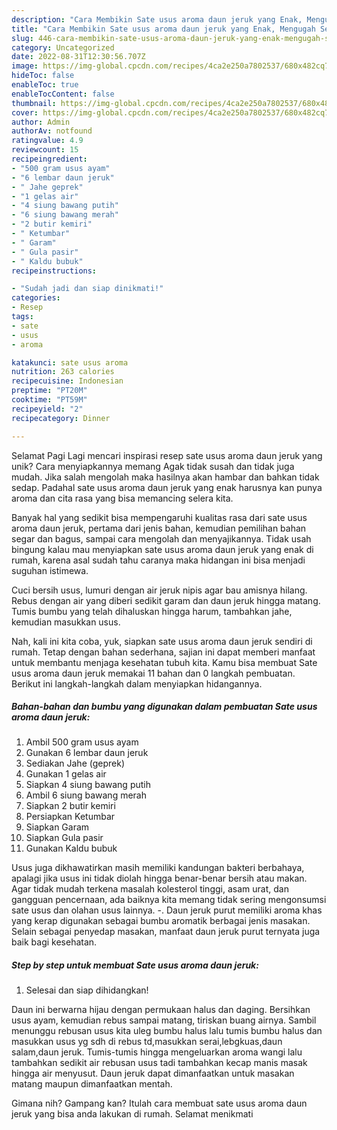 ```yaml
---
description: "Cara Membikin Sate usus aroma daun jeruk yang Enak, Mengugah Selera"
title: "Cara Membikin Sate usus aroma daun jeruk yang Enak, Mengugah Selera"
slug: 446-cara-membikin-sate-usus-aroma-daun-jeruk-yang-enak-mengugah-selera
category: Uncategorized
date: 2022-08-31T12:30:56.707Z
image: https://img-global.cpcdn.com/recipes/4ca2e250a7802537/680x482cq70/sate-usus-aroma-daun-jeruk-foto-resep-utama.jpg
hideToc: false
enableToc: true
enableTocContent: false
thumbnail: https://img-global.cpcdn.com/recipes/4ca2e250a7802537/680x482cq70/sate-usus-aroma-daun-jeruk-foto-resep-utama.jpg
cover: https://img-global.cpcdn.com/recipes/4ca2e250a7802537/680x482cq70/sate-usus-aroma-daun-jeruk-foto-resep-utama.jpg
author: Admin
authorAv: notfound
ratingvalue: 4.9
reviewcount: 15
recipeingredient:
- "500 gram usus ayam"
- "6 lembar daun jeruk"
- " Jahe geprek"
- "1 gelas air"
- "4 siung bawang putih"
- "6 siung bawang merah"
- "2 butir kemiri"
- " Ketumbar"
- " Garam"
- " Gula pasir"
- " Kaldu bubuk"
recipeinstructions:

- "Sudah jadi dan siap dinikmati!"
categories:
- Resep
tags:
- sate
- usus
- aroma

katakunci: sate usus aroma 
nutrition: 263 calories
recipecuisine: Indonesian
preptime: "PT20M"
cooktime: "PT59M"
recipeyield: "2"
recipecategory: Dinner

---
```



Selamat Pagi Lagi mencari inspirasi resep sate usus aroma daun jeruk yang unik? Cara menyiapkannya memang Agak tidak susah dan tidak juga mudah. Jika salah mengolah maka hasilnya akan hambar dan bahkan tidak sedap. Padahal sate usus aroma daun jeruk yang enak harusnya kan punya aroma dan cita rasa yang bisa memancing selera kita.


Banyak hal yang sedikit bisa mempengaruhi kualitas rasa dari sate usus aroma daun jeruk, pertama dari jenis bahan, kemudian pemilihan bahan segar dan bagus, sampai cara mengolah dan menyajikannya. Tidak usah bingung kalau mau menyiapkan sate usus aroma daun jeruk yang enak di rumah, karena asal sudah tahu caranya maka hidangan ini bisa menjadi suguhan istimewa.

Cuci bersih usus, lumuri dengan air jeruk nipis agar bau amisnya hilang. Rebus dengan air yang diberi sedikit garam dan daun jeruk hingga matang. Tumis bumbu yang telah dihaluskan hingga harum, tambahkan jahe, kemudian masukkan usus.


Nah, kali ini kita coba, yuk, siapkan sate usus aroma daun jeruk sendiri di rumah. Tetap dengan bahan sederhana, sajian ini dapat memberi manfaat untuk membantu menjaga kesehatan tubuh kita. Kamu bisa membuat Sate usus aroma daun jeruk memakai 11 bahan dan 0 langkah pembuatan. Berikut ini langkah-langkah dalam menyiapkan hidangannya.

<!--inarticleads1-->

##### Bahan-bahan dan bumbu yang digunakan dalam pembuatan Sate usus aroma daun jeruk:

1. Ambil 500 gram usus ayam
1. Gunakan 6 lembar daun jeruk
1. Sediakan  Jahe (geprek)
1. Gunakan 1 gelas air
1. Siapkan 4 siung bawang putih
1. Ambil 6 siung bawang merah
1. Siapkan 2 butir kemiri
1. Persiapkan  Ketumbar
1. Siapkan  Garam
1. Siapkan  Gula pasir
1. Gunakan  Kaldu bubuk


Usus juga dikhawatirkan masih memiliki kandungan bakteri berbahaya, apalagi jika usus ini tidak diolah hingga benar-benar bersih atau makan. Agar tidak mudah terkena masalah kolesterol tinggi, asam urat, dan gangguan pencernaan, ada baiknya kita memang tidak sering mengonsumsi sate usus dan olahan usus lainnya. -. Daun jeruk purut memiliki aroma khas yang kerap digunakan sebagai bumbu aromatik berbagai jenis masakan. Selain sebagai penyedap masakan, manfaat daun jeruk purut ternyata juga baik bagi kesehatan. 

<!--inarticleads2-->

##### Step by step untuk membuat Sate usus aroma daun jeruk:


1. Selesai dan siap dihidangkan!

Daun ini berwarna hijau dengan permukaan halus dan daging. Bersihkan usus ayam, kemudian rebus sampai matang, tiriskan buang airnya. Sambil menunggu rebusan usus kita uleg bumbu halus lalu tumis bumbu halus dan masukkan usus yg sdh di rebus td,masukkan serai,lebgkuas,daun salam,daun jeruk. Tumis-tumis hingga mengeluarkan aroma wangi lalu tambahkan sedikit air rebusan usus tadi tambahkan kecap manis masak hingga air menyusut. Daun jeruk dapat dimanfaatkan untuk masakan matang maupun dimanfaatkan mentah. 

Gimana nih? Gampang kan? Itulah cara membuat sate usus aroma daun jeruk yang bisa anda lakukan di rumah. Selamat menikmati

